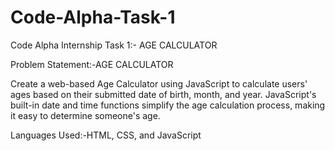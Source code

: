 # Code-Alpha-Task-1
Code Alpha Internship  Task 1:- AGE CALCULATOR

Problem Statement:-AGE CALCULATOR

Create a web-based Age Calculator using
JavaScript to calculate users' ages based on
their submitted date of birth, month, and year.
JavaScript's built-in date and time functions
simplify the age calculation process, making it
easy to determine someone's age.

Languages Used:-HTML, CSS, and JavaScript
